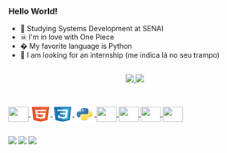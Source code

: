 ### Hello World!

- 🤖 Studying Systems Development at SENAI
- ☠  I'm in love with One Piece
- �  My favorite language is Python
- 🤑 I am looking for an internship (me indica lá no seu trampo)
##
<div align="center">
  <a href="https://github.com/LukasVenancio">
  <img height="180em" src="https://github-readme-stats.vercel.app/api?username=LukasVenancio&show_icons=true&theme=graywhite&include_all_commits=true&count_private=true"/>
  <img height="180em" src="https://github-readme-stats.vercel.app/api/top-langs/?username=LukasVenancio&layout=compact&langs_count=7&theme=graywhite"/>
</div>

  ## 
  
  <div style="display: inline_block"><br>
     <img align="center" height="30" width="40" 
  src="https://cdn.jsdelivr.net/gh/devicons/devicon/icons/java/java-original.svg" />
   <imgalign="center"height="30"width="40"src="https://raw.githubusercontent.com/devicons/devicon/master/icons/javascript/javascript-plain.svg">
  <img align="center" height="30" width="40" 
       src="https://raw.githubusercontent.com/devicons/devicon/master/icons/html5/html5-original.svg">
  <img align="center" height="30" width="40" src="https://raw.githubusercontent.com/devicons/devicon/master/icons/css3/css3-original.svg">
  <img align="center" height="30" width="40"                                                     src="https://raw.githubusercontent.com/devicons/devicon/master/icons/python/python-original.svg">
    <img align="center" height="30" width="40"
src="https://cdn.jsdelivr.net/gh/devicons/devicon/icons/kotlin/kotlin-original.svg" />
    <img align="center" height="30" width="40"
src="https://cdn.jsdelivr.net/gh/devicons/devicon/icons/mysql/mysql-original.svg" />
    <img align="center" height="30" width="40" 
         src="https://cdn.jsdelivr.net/gh/devicons/devicon/icons/php/php-original.svg" />
     <img align="center" height="30" width="40"
          src="https://cdn.jsdelivr.net/gh/devicons/devicon/icons/linux/linux-original.svg" />
</div>
    
##
    
<div> 
  <a href="https://www.instagram.com/lukass.venancio/" target="_blank"><img src="https://img.shields.io/badge/-Instagram-%23E4405F?style=for-the-badge&logo=instagram&logoColor=white" target="_blank"></a>
  <a href = "mailto:lukassvenancio022@gmail.com"><img src="https://img.shields.io/badge/-Gmail-%23333?style=for-the-badge&logo=gmail&logoColor=white" target="_blank"></a>
  <a href="https://www.linkedin.com/in/lukas-venancio-75789820b/" target="_blank"><img src="https://img.shields.io/badge/-LinkedIn-%230077B5?style=for-the-badge&logo=linkedin&logoColor=white" target="_blank"></a> 
 
</div>    
